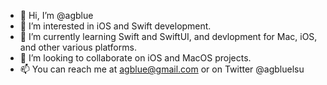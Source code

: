 - 👋 Hi, I’m @agblue
- 👀 I’m interested in iOS and Swift development.
- 🌱 I’m currently learning Swift and SwiftUI, and devlopment for Mac, iOS, and other various platforms.
- 💞️ I’m looking to collaborate on iOS and MacOS projects.
- 📫 You can reach me at agblue@gmail.com or on Twitter @agbluelsu

<!---
agblue/agblue is a ✨ special ✨ repository because its `README.md` (this file) appears on your GitHub profile.
You can click the Preview link to take a look at your changes.
--->
